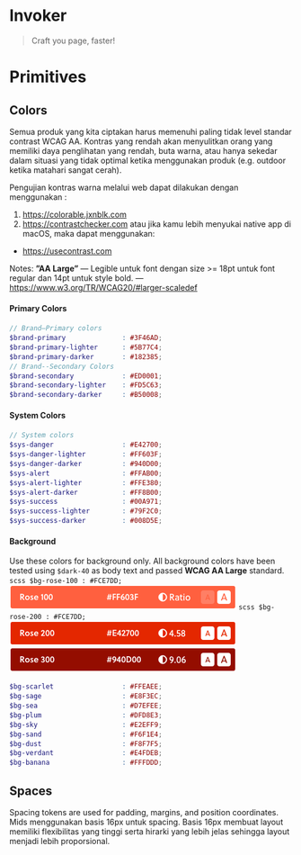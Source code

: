 # Invoker
> Craft you page, faster!

# Primitives
## Colors
Semua produk yang kita ciptakan harus memenuhi paling tidak level standar contrast WCAG AA. Kontras yang rendah akan menyulitkan orang yang memiliki daya penglihatan yang rendah, buta warna, atau hanya sekedar dalam situasi yang tidak optimal ketika menggunakan produk (e.g. outdoor ketika matahari sangat cerah).

Pengujian kontras warna melalui web dapat dilakukan dengan menggunakan :
1. https://colorable.jxnblk.com
2. https://contrastchecker.com
atau jika kamu lebih menyukai native app di macOS, maka dapat menggunakan:
* https://usecontrast.com

Notes: **”AA Large”** — Legible untuk font dengan size >= 18pt untuk font regular dan 14pt untuk style bold. — https://www.w3.org/TR/WCAG20/#larger-scaledef

#### Primary Colors
```scss
// Brand—Primary colors
$brand-primary              : #3F46AD;
$brand-primary-lighter      : #5B77C4;
$brand-primary-darker       : #182385;
// Brand--Secondary Colors
$brand-secondary            : #ED0001;
$brand-secondary-lighter    : #FD5C63;
$brand-secondary-darker     : #B50008;
```

#### System Colors
```scss
// System colors
$sys-danger                 : #E42700;
$sys-danger-lighter         : #FF603F;
$sys-danger-darker          : #940D00;
$sys-alert                  : #FFAB00;
$sys-alert-lighter          : #FFE380;
$sys-alert-darker           : #FF8B00;
$sys-success                : #00A971;
$sys-success-lighter        : #79F2C0;
$sys-success-darker         : #008D5E;
```

#### Background
Use these colors for background only. All background colors have been tested using `$dark-40` as body text and passed **WCAG AA Large** standard.
`scss
$bg-rose-100 : #FCE7DD;
`
![alt text](https://raw.githubusercontent.com/vasilenka/invoker/master/src/colors/rose-100.png "Rose 100 - #FCE7DD")
`scss
$bg-rose-200 : #FCE7DD;
`
![alt-text](https://raw.githubusercontent.com/vasilenka/invoker/master/src/colors/rose-200.png "Rose 200 - #FCE7DD")
![alt-text](https://raw.githubusercontent.com/vasilenka/invoker/master/src/colors/rose-300.png "Rose 200 - #")

```scss
$bg-scarlet                 : #FFEAEE;
$bg-sage            	    : #E8F3EC;
$bg-sea             	    : #D7EFEE;
$bg-plum            	    : #DFD8E3;
$bg-sky             	    : #E2EFF9;
$bg-sand            	    : #F6F1E4;
$bg-dust            	    : #F8F7F5;
$bg-verdant         	    : #E4FDEB;
$bg-banana          	    : #FFFDDD;
```

## Spaces
Spacing tokens are used for padding, margins, and position coordinates. Mids menggunakan basis 16px untuk spacing. Basis 16px membuat layout memiliki flexibilitas yang tinggi serta hirarki yang lebih jelas sehingga layout menjadi lebih proporsional.
